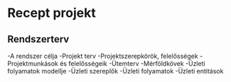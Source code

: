 # Recept projekt

Rendszerterv
---
-A rendszer célja
-Projekt terv
  -Projektszerepkörök, felelősségek
  -Projektmunkások és felelősségeik
  -Ütemterv
  -Mérföldkövek
-Üzleti folyamatok modellje
  -Üzleti szereplők
  -Üzleti folyamatok
  -Üzleti entitások
